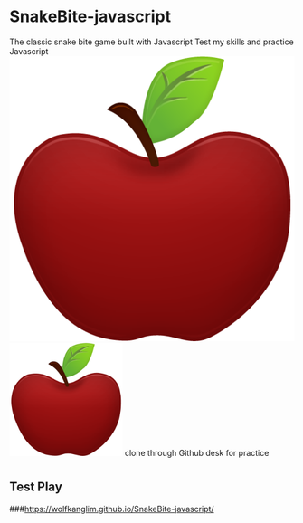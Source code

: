 # SnakeBite-javascript
The classic snake bite game built with Javascript
Test my skills and practice Javascript 
![](apple8.png)
<img src="apple8.png" width="200">
clone through Github desk for practice
#

## Test Play
###https://wolfkanglim.github.io/SnakeBite-javascript/
